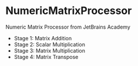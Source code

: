 # NumericMatrixProcessor
Numeric Matrix Processor from JetBrains Academy
- Stage 1: Matrix Addition
- Stage 2: Scalar Multiplication
- Stage 3: Matrix Multiplication
- Stage 4: Matrix Transpose
